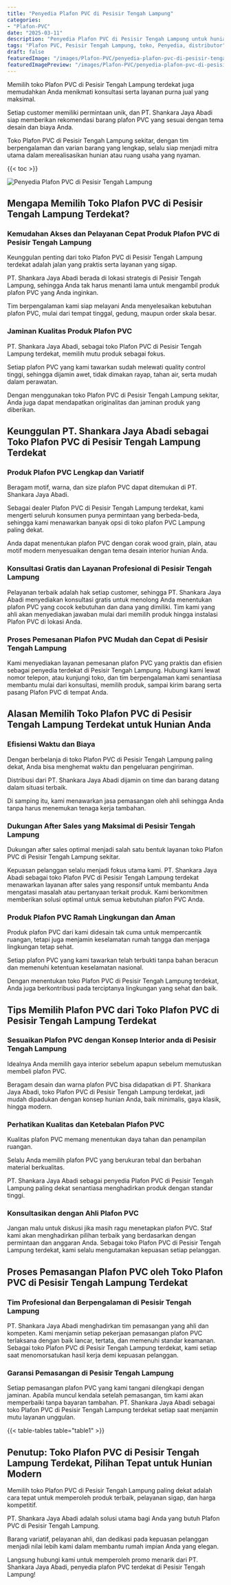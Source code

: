 ```yaml
---
title: "Penyedia Plafon PVC di Pesisir Tengah Lampung"
categories:
- "Plafon-PVC"
date: "2025-03-11"
description: "Penyedia Plafon PVC di Pesisir Tengah Lampung untuk hunian, office, serta ritel. Produk terbaik, variasi motif, pilihan warna menarik, dengan jasa pemasangan dikerjakan oleh tenaga ahli profesional serta jaminan resmi!|Layanan distribusi Plafon PVC di Pesisir Tengah Lampung bagi kebutuhan hunian, kantor, atau gerai, dengan plafon unggulan dan pemasangan oleh tenaga ahli berpengalaman dan garansi resmi.|Pilihan Plafon PVC di Pesisir Tengah Lampung yang andal bagi rumah, kantor, dan gerai, dengan produk berkualitas dan penempatan oleh tenaga ahli profesional dan jaminan resmi.|Distribusi Plafon PVC di Pesisir Tengah Lampung bagi hunian, perkantoran, dan gerai, beserta material berkualitas dan instalasi oleh teknisi berpengalaman, disertai beserta garansi resmi.}"
tags: "Plafon PVC, Pesisir Tengah Lampung, toko, Penyedia, distributor"
draft: false
featuredImage: "/images/Plafon-PVC/penyedia-plafon-pvc-di-pesisir-tengah-lampung.png"
featuredImagePreview: "/images/Plafon-PVC/penyedia-plafon-pvc-di-pesisir-tengah-lampung.png"
---
```


Memilih toko Plafon PVC di Pesisir Tengah Lampung terdekat juga memudahkan Anda menikmati konsultasi serta layanan purna jual yang maksimal.

Setiap customer memiliki permintaan unik, dan PT. Shankara Jaya Abadi siap memberikan rekomendasi barang plafon PVC yang sesuai dengan tema desain dan biaya Anda.

Toko Plafon PVC di Pesisir Tengah Lampung sekitar, dengan tim berpengalaman dan varian barang yang lengkap, selalu siap menjadi mitra utama dalam merealisasikan hunian atau ruang usaha yang nyaman.

{{< toc >}}

![Penyedia Plafon PVC di Pesisir Tengah Lampung](/images/Plafon-PVC/Penyedia-Plafon-PVC-di-Pesisir-Tengah-Lampung.png)

## Mengapa Memilih Toko Plafon PVC di Pesisir Tengah Lampung Terdekat?

### Kemudahan Akses dan Pelayanan Cepat Produk Plafon PVC di Pesisir Tengah Lampung

Keunggulan penting dari toko Plafon PVC di Pesisir Tengah Lampung terdekat adalah jalan yang praktis serta layanan yang sigap.

PT. Shankara Jaya Abadi berada di lokasi strategis di Pesisir Tengah Lampung, sehingga Anda tak harus menanti lama untuk mengambil produk plafon PVC yang Anda inginkan.

Tim berpengalaman kami siap melayani Anda menyelesaikan kebutuhan plafon PVC, mulai dari tempat tinggal, gedung, maupun order skala besar.

### Jaminan Kualitas Produk Plafon PVC

PT. Shankara Jaya Abadi, sebagai toko Plafon PVC di Pesisir Tengah Lampung terdekat, memilih mutu produk sebagai fokus.

Setiap plafon PVC yang kami tawarkan sudah melewati quality control tinggi, sehingga dijamin awet, tidak dimakan rayap, tahan air, serta mudah dalam perawatan.

Dengan menggunakan toko Plafon PVC di Pesisir Tengah Lampung sekitar, Anda juga dapat mendapatkan originalitas dan jaminan produk yang diberikan.

## Keunggulan PT. Shankara Jaya Abadi sebagai Toko Plafon PVC di Pesisir Tengah Lampung Terdekat

### Produk Plafon PVC Lengkap dan Variatif

Beragam motif, warna, dan size plafon PVC dapat ditemukan di PT. Shankara Jaya Abadi.

Sebagai dealer Plafon PVC di Pesisir Tengah Lampung terdekat, kami mengerti seluruh konsumen punya permintaan yang berbeda-beda, sehingga kami menawarkan banyak opsi di toko plafon PVC Lampung paling dekat.

Anda dapat menentukan plafon PVC dengan corak wood grain, plain, atau motif modern menyesuaikan dengan tema desain interior hunian Anda.

### Konsultasi Gratis dan Layanan Profesional di Pesisir Tengah Lampung

Pelayanan terbaik adalah hak setiap customer, sehingga PT. Shankara Jaya Abadi menyediakan konsultasi gratis untuk menolong Anda menentukan plafon PVC yang cocok kebutuhan dan dana yang dimiliki. Tim kami yang ahli akan menyediakan jawaban mulai dari memilih produk hingga instalasi Plafon PVC di lokasi Anda.

### Proses Pemesanan Plafon PVC Mudah dan Cepat di Pesisir Tengah Lampung

Kami menyediakan layanan pemesanan plafon PVC yang praktis dan efisien sebagai penyedia terdekat di Pesisir Tengah Lampung. Hubungi kami lewat nomor telepon, atau kunjungi toko, dan tim berpengalaman kami senantiasa membantu mulai dari konsultasi, memilih produk, sampai kirim barang serta pasang Plafon PVC di tempat Anda.

## Alasan Memilih Toko Plafon PVC di Pesisir Tengah Lampung Terdekat untuk Hunian Anda

### Efisiensi Waktu dan Biaya

Dengan berbelanja di toko Plafon PVC di Pesisir Tengah Lampung paling dekat, Anda bisa menghemat waktu dan pengeluaran pengiriman.

Distribusi dari PT. Shankara Jaya Abadi dijamin on time dan barang datang dalam situasi terbaik.

Di samping itu, kami menawarkan jasa pemasangan oleh ahli sehingga Anda tanpa harus menemukan tenaga kerja tambahan.

### Dukungan After Sales yang Maksimal di Pesisir Tengah Lampung

Dukungan after sales optimal menjadi salah satu bentuk layanan toko Plafon PVC di Pesisir Tengah Lampung sekitar.

Kepuasan pelanggan selalu menjadi fokus utama kami. PT. Shankara Jaya Abadi sebagai toko Plafon PVC di Pesisir Tengah Lampung terdekat menawarkan layanan after sales yang responsif untuk membantu Anda mengatasi masalah atau pertanyaan terkait produk. Kami berkomitmen memberikan solusi optimal untuk semua kebutuhan plafon PVC Anda.

### Produk Plafon PVC Ramah Lingkungan dan Aman

Produk plafon PVC dari kami didesain tak cuma untuk mempercantik ruangan, tetapi juga menjamin keselamatan rumah tangga dan menjaga lingkungan tetap sehat.

Setiap plafon PVC yang kami tawarkan telah terbukti tanpa bahan beracun dan memenuhi ketentuan keselamatan nasional.

Dengan menentukan toko Plafon PVC di Pesisir Tengah Lampung terdekat, Anda juga berkontribusi pada terciptanya lingkungan yang sehat dan baik.

## Tips Memilih Plafon PVC dari Toko Plafon PVC di Pesisir Tengah Lampung Terdekat

### Sesuaikan Plafon PVC dengan Konsep Interior anda di Pesisir Tengah Lampung

Idealnya Anda memilih gaya interior sebelum apapun sebelum memutuskan membeli plafon PVC.

Beragam desain dan warna plafon PVC bisa didapatkan di PT. Shankara Jaya Abadi, toko Plafon PVC di Pesisir Tengah Lampung terdekat, jadi mudah dipadukan dengan konsep hunian Anda, baik minimalis, gaya klasik, hingga modern.

### Perhatikan Kualitas dan Ketebalan Plafon PVC

Kualitas plafon PVC memang menentukan daya tahan dan penampilan ruangan.

Selalu Anda memilih plafon PVC yang berukuran tebal dan berbahan material berkualitas.

PT. Shankara Jaya Abadi sebagai penyedia Plafon PVC di Pesisir Tengah Lampung paling dekat senantiasa menghadirkan produk dengan standar tinggi.

### Konsultasikan dengan Ahli Plafon PVC

Jangan malu untuk diskusi jika masih ragu menetapkan plafon PVC. Staf kami akan menghadirkan pilihan terbaik yang berdasarkan dengan permintaan dan anggaran Anda. Sebagai toko Plafon PVC di Pesisir Tengah Lampung terdekat, kami selalu mengutamakan kepuasan setiap pelanggan.

## Proses Pemasangan Plafon PVC oleh Toko Plafon PVC di Pesisir Tengah Lampung Terdekat

### Tim Profesional dan Berpengalaman di Pesisir Tengah Lampung

PT. Shankara Jaya Abadi menghadirkan tim pemasangan yang ahli dan kompeten. Kami menjamin setiap pekerjaan pemasangan plafon PVC terlaksana dengan baik lancar, tertata, dan memenuhi standar keamanan. Sebagai toko Plafon PVC di Pesisir Tengah Lampung terdekat, kami setiap saat menomorsatukan hasil kerja demi kepuasan pelanggan.

### Garansi Pemasangan di Pesisir Tengah Lampung

Setiap pemasangan plafon PVC yang kami tangani dilengkapi dengan jaminan. Apabila muncul kendala setelah pemasangan, tim kami akan memperbaiki tanpa bayaran tambahan. PT. Shankara Jaya Abadi sebagai toko Plafon PVC di Pesisir Tengah Lampung terdekat setiap saat menjamin mutu layanan unggulan.

{{< table-tables table="table1" >}}

## Penutup: Toko Plafon PVC di Pesisir Tengah Lampung Terdekat, Pilihan Tepat untuk Hunian Modern

Memilih toko Plafon PVC di Pesisir Tengah Lampung paling dekat adalah cara tepat untuk memperoleh produk terbaik, pelayanan sigap, dan harga kompetitif.

PT. Shankara Jaya Abadi adalah solusi utama bagi Anda yang butuh Plafon PVC di Pesisir Tengah Lampung.

Barang variatif, pelayanan ahli, dan dedikasi pada kepuasan pelanggan menjadi nilai lebih kami dalam membantu rumah impian Anda yang elegan.

Langsung hubungi kami untuk memperoleh promo menarik dari PT. Shankara Jaya Abadi, penyedia plafon PVC terdekat di Pesisir Tengah Lampung!
